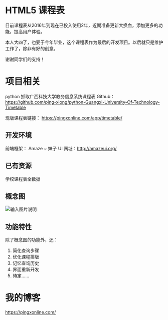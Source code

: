 # HTML5 课程表

目前课程表从2016年到现在已投入使用2年，近期准备更新大换血，添加更多的功能，提高用户体验。

本人大四了，也要于今年毕业，这个课程表作为最后的开发项目。以后就只是维护工作了，除非有好的创意。

谢谢同学们的支持！

# 项目相关

python 抓取广西科技大学教务信息系统课程表 Github： https://github.com/ping-xiong/python-Guangxi-University-Of-Technology-Timetable

现版课程表链接： https://pingxonline.com/app/timetable/

## 开发环境

前端框架： Amaze ~ 妹子 UI 
网址：http://amazeui.org/

## 已有资源
学校课程表全数据

## 概念图
![输入图片说明](https://gitee.com/uploads/images/2018/0305/173639_17caac05_1607414.png "屏幕截图.png")

## 功能特性
除了概念图的功能外，还：
1. 简化查询步骤
2. 优化课程排版
3. 记忆查询历史
4. 界面重新开发
5. 待定......

# 我的博客
https://pingxonline.com/